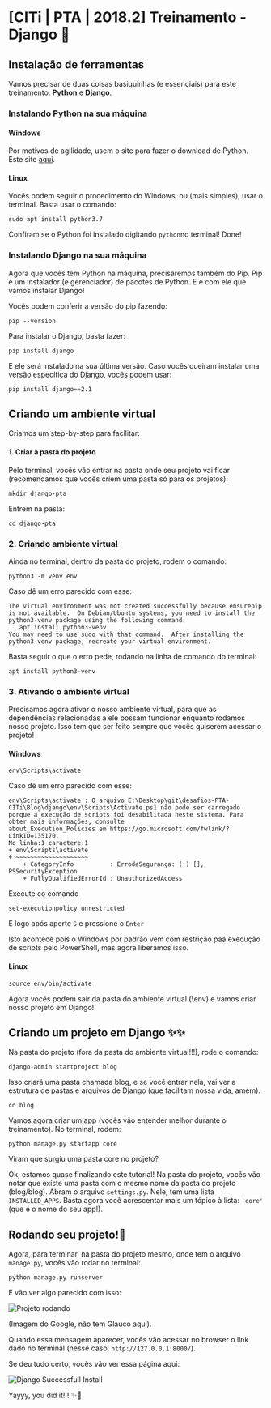 # [CITi | PTA | 2018.2] Treinamento - Django :pizza:

## Instalação de ferramentas
Vamos precisar de duas coisas basiquinhas (e essenciais) para este treinamento: **Python** e **Django**.

### Instalando Python na sua máquina
#### Windows
Por motivos de agilidade, usem o site para fazer o download de Python. Este site [aqui](https://www.python.org/downloads/).
#### Linux
Vocês podem seguir o procedimento do Windows, ou (mais simples), usar o terminal. Basta usar o comando:

```sudo apt install python3.7```

Confiram se o Python foi instalado digitando ```python```no terminal! 
Done!


### Instalando Django na sua máquina

Agora que vocês têm Python na máquina, precisaremos também do Pip. Pip é um instalador (e gerenciador) de pacotes de Python. E é com ele que vamos instalar Django!

Vocês podem conferir a versão do pip fazendo:

```pip --version```

Para instalar o Django, basta fazer:

```pip install django```

E ele será instalado na sua última versão. Caso vocês queiram instalar uma versão específica do Django, vocês podem usar:

```pip install django==2.1```


## Criando um ambiente virtual

Criamos um step-by-step para facilitar:

#### 1. Criar a pasta do projeto
Pelo terminal, vocês vão entrar na pasta onde seu projeto vai ficar (recomendamos que vocês criem uma pasta só para os projetos):

```mkdir django-pta```

Entrem na pasta:

```cd django-pta```

### 2. Criando ambiente virtual
Ainda no terminal, dentro da pasta do projeto, rodem o comando:

```python3 -m venv env```

Caso dê um erro parecido com esse:

```
The virtual environment was not created successfully because ensurepip is not available.  On Debian/Ubuntu systems, you need to install the python3-venv package using the following command.
   apt install python3-venv
You may need to use sudo with that command.  After installing the python3-venv package, recreate your virtual environment.
```
Basta seguir o que o erro pede, rodando na linha de comando do terminal:

```apt install python3-venv```

### 3. Ativando o ambiente virtual
Precisamos agora ativar o nosso ambiente virtual, para que as dependências relacionadas a ele possam funcionar enquanto rodamos nosso projeto. Isso tem que ser feito sempre que vocês quiserem acessar o projeto!

#### Windows

```env\Scripts\activate```

Caso dê um erro parecido com esse:

```
env\Scripts\activate : O arquivo E:\Desktop\git\desafios-PTA-CITi\Blog\django\env\Scripts\Activate.ps1 não pode ser carregado porque a execução de scripts foi desabilitada neste sistema. Para obter mais informações, consulte
about_Execution_Policies em https://go.microsoft.com/fwlink/?LinkID=135170.
No linha:1 caractere:1
+ env\Scripts\activate
+ ~~~~~~~~~~~~~~~~~~~~
    + CategoryInfo          : ErrodeSegurança: (:) [], PSSecurityException
    + FullyQualifiedErrorId : UnauthorizedAccess
```
Execute co comando 

```set-executionpolicy unrestricted```

E logo após aperte ```S``` e pressione o ```Enter```

Isto acontece pois o Windows por padrão vem com restrição paa execução de scripts pelo PowerShell, mas agora liberamos isso.

#### Linux

```source env/bin/activate```

Agora vocês podem sair da pasta do ambiente virtual (\env) e vamos criar nosso projeto em Django!

## Criando um projeto em Django :sparkles::sparkles:
Na pasta do projeto (fora da pasta do ambiente virtual!!!), rode o comando:

```django-admin startproject blog```

Isso criará uma pasta chamada blog, e se você entrar nela, vai ver a estrutura de pastas e arquivos de Django (que facilitam nossa vida, amém).

`cd blog`

Vamos agora criar um app (vocês vão entender melhor durante o treinamento). No terminal, rodem:

```python manage.py startapp core```

Viram que surgiu uma pasta core no projeto?

Ok, estamos quase finalizando este tutorial!
Na pasta do projeto, vocês vão notar que existe uma pasta com o mesmo nome da pasta do projeto (blog/blog). Abram o arquivo `settings.py`. Nele, tem uma lista `INSTALLED_APPS`. Basta agora você acrescentar mais um tópico à lista: `'core'` (que é o nome do seu app!).

## Rodando seu projeto!:rocket:

Agora, para terminar, na pasta do projeto mesmo, onde tem o arquivo `manage.py`, vocês vão rodar no terminal:

```python manage.py runserver```

E vão ver algo parecido com isso:

![Projeto rodando](https://glaucocustodio.github.io/assets/rodando-primeiro-projeto-django.jpg)

(Imagem do Google, não tem Glauco aqui).

Quando essa mensagem aparecer, vocês vão acessar no browser o link dado no terminal (nesse caso, `http://127.0.0.1:8000/`).

Se deu tudo certo, vocês vão ver essa página aqui:

![Django Successfull Install](https://wsvincent.com/assets/images/django-auth-mega/welcome.png)

Yayyy, you did it!!! :sparkles::dancer:
